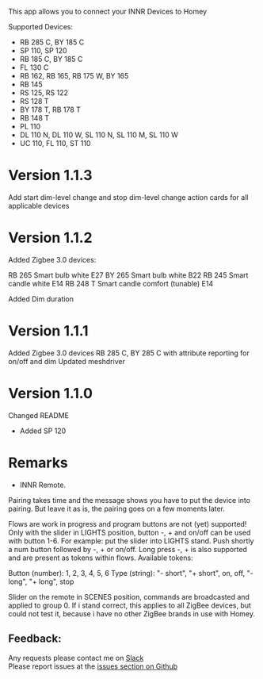 This app allows you to connect your INNR Devices to Homey

Supported Devices:

- RB 285 C, BY 185 C
- SP 110, SP 120
- RB 185 C, BY 185 C
- FL 130 C
- RB 162, RB 165, RB 175 W, BY 165
- RB 145
- RS 125, RS 122
- RS 128 T
- BY 178 T, RB 178 T
- RB 148 T
- PL 110
- DL 110 N, DL 110 W, SL 110 N, SL 110 M, SL 110 W
- UC 110, FL 110, ST 110

# Version 1.1.3

Add start dim-level change and stop dim-level change action cards for all applicable devices   

# Version 1.1.2

Added Zigbee 3.0 devices:

RB 265 Smart bulb white E27
BY 265 Smart bulb white B22
RB 245 Smart candle white E14
RB 248 T Smart candle comfort (tunable) E14

Added Dim duration

# Version 1.1.1

Added Zigbee 3.0 devices RB 285 C, BY 285 C with attribute reporting for on/off and dim
Updated meshdriver

# Version 1.1.0

Changed README

* Added SP 120

# Remarks

* INNR Remote.

Pairing takes time and the message shows you have to put the device into pairing.
But leave it as is, the pairing goes on a few moments later.

Flows are work in progress and program buttons are not (yet) supported! Only with the slider in LIGHTS position, button -, + and on/off can be used with button 1-6. For example: put the slider into LIGHTS stand. Push shortly a num button followed by -, + or on/off. Long press -, + is also supported and are present as tokens within flows.
Available tokens:

Button (number): 1, 2, 3, 4, 5, 6
Type (string): "- short", "+ short", on, off, "- long", "+ long", stop

Slider on the remote in SCENES position, commands are broadcasted and applied to group 0. If i stand correct, this applies to all ZigBee devices, but could not test it, because i have no other ZigBee brands in use with Homey.

## Feedback:

Any requests please contact me on [Slack](https://athomcommunity.slack.com/team/kasteleman)    
Please report issues at the [issues section on Github](https://github.com/kasteleman/com.innr/issues)
